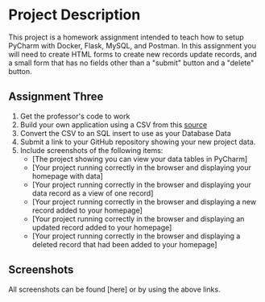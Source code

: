 # Project Description
This project is a homework assignment intended to teach how to setup PyCharm with Docker, Flask, MySQL, and Postman.  In this assignment you will need to create HTML forms to create new records update records, and a small form that has no fields other than a "submit" button and a "delete" button.  

## Assignment Three
 1. Get the professor's code to work
 2. Build your own application using a CSV from this [source](https://people.sc.fsu.edu/~jburkardt/data/csv/csv.html)
 3. Convert the CSV to an SQL insert to use as your Database Data
 4. Submit a link to your GitHub repository showing your new project data.  
 5. Include screenshots of the following items:
     * [The project showing you can view your data tables in PyCharm]
     * [Your project running correctly in the browser and displaying your homepage with data]
     * [Your project running correctly in the browser and displaying your data record as a view of one record]
     * [Your project running correctly in the browser and displaying a new record added to your homepage]
     * [Your project running correctly in the browser and displaying an updated record added to your homepage]
     * [Your project running correctly in the browser and displaying a deleted record that had been added to your homepage]

## Screenshots

All screenshots can be found [here] or by using the above links.
